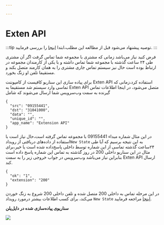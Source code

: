 ```yaml
---

---
```

# Exten API

:::tip توصیه
پیشنهاد می‌شود قبل از مطالعه این مطلب،ابتدا [اینجا](../SimoTelWebHooks/ComponentsApi/exten_api)  را بررسی فرمایید.
:::

فرض کنید نیاز می‌باشد زمانی که مشتری با مجموعه شما تماس گرفت اگر آن مشتری طی ۲۴ ساعت گذشته با  مجموعه شما تماس داشته و با یکی از کارمندان 
مجموعه در ارتباط بوده است حال نیز سیستم تماس جاری مشتری را به همان کارمند متصل بکند و مستقیما تلفن او زنگ بخورد.

برای پیاده سازی این سناریو کافیست از کامپوننت Exten API استفاده کرد،زمانی که تماسی وارد سیستم شد مستقیما به Exten API متصل می‌شود، در اینجا
اطلاعات تماس گیرنده به سمت وب‌سرویس شما ارسال می‌شوند که شامل

```shell
{
  "src": "09155441",
  "dst": "31041000",
  "data": "",
  "unique_id": "",
  "app_name": "Extension API"
}
```
در این مثال شماره مبداء 09155441  با مجموعه تماس گرفته است،حال نیاز است با استفاده از داده‌های دریافتی از رویداد`New State` به این نتیجه
برسیم که آیا طی ۲۴ساعت گذشته تماسی از این شماره توسط داخلی پاسخ‌داده شده است یا خیر،برای مثال در این سناریو داخلی 200 در روز گذشته به تماس این
شماره پاسخ داده است بنابراین نیاز می‌باشد وب‌سرویس در جواب خروجی زیر را به سمت Exten API ارسال کند.

```shell
{
  "ok": "1",
  "extension": "200"
}
```

در این مرحله تماس به داخلی 200 متصل شده و تلفن داخلی 200 شروع به زنگ خوردن می‌کند، برای کسب اطلاعات بیشتر درمورد رویداد `New State` [اینجا](../SimoTelWebHooks/EventsApi/new_state) مراجعه فرمایید.

**سناریوی پیاده‌سازی شده در دایل‌پلن**

<a href='https://dialplan.mysup.ir/live/plan/gmcnmdul9rpb79j7ufs8jlybn857qth81y0hi02m5rhfmbma2f' target='_blank'><img src='https://dialplan.mysup.ir/live/thumb/gmcnmdul9rpb79j7ufs8jlybn857qth81y0hi02m5rhfmbma2f/plan.png' /></a>